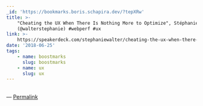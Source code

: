 ```yaml
---
_id: 'https://bookmarks.boris.schapira.dev/?tepXRw'
title: >-
    "Cheating the UX When There Is Nothing More to Optimize", Stéphanie Walter
    (@walterstephanie) #webperf #ux
link: >-
    https://speakerdeck.com/stephaniewalter/cheating-the-ux-when-there-is-nothing-more-to-optimise
date: '2018-06-25'
tags:
    - name: boostmarks
      slug: boostmarks
    - name: ux
      slug: ux
---
```


<br>&#8212;
<a href="https://bookmarks.boris.schapira.dev/?tepXRw" title="Permalink">Permalink</a>
